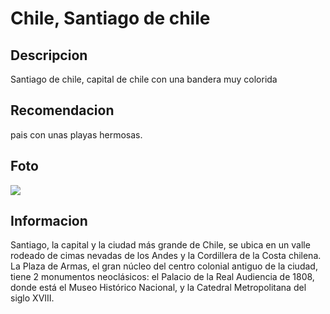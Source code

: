 # Chile, Santiago de chile

## Descripcion

Santiago de chile, capital de chile con una bandera muy colorida

## Recomendacion

pais con unas playas hermosas.

## Foto
![](https://media.staticontent.com/media/pictures/97addb06-2c89-4f6f-972b-b3708fb1e29c)

## Informacion

Santiago, la capital y la ciudad más grande de Chile, se ubica en un valle rodeado de cimas nevadas de los Andes y la Cordillera de la Costa chilena. La Plaza de Armas, el gran núcleo del centro colonial antiguo de la ciudad, tiene 2 monumentos neoclásicos: el Palacio de la Real Audiencia de 1808, donde está el Museo Histórico Nacional, y la Catedral Metropolitana del siglo XVIII.